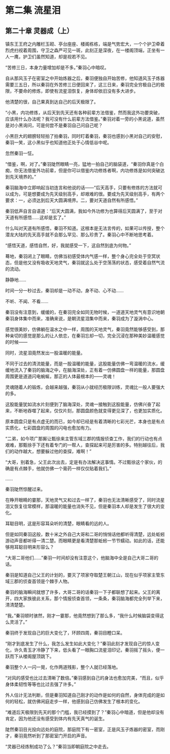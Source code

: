 # 第二集 流星泪

## 第二十章 灵器成（上）

镇东王王府之内雕栏玉砌、亭台座座、楼阁栋栋，端是气势宏大，一个个护卫牵着烈虎扫视着周围，守卫之森严可见一斑，此刻正是深夜，在一楼阁顶端，正坐有一人一鹰，护卫们虽然知道，却是视若不见。

“苦修三日，本身力量增加却是不多。”秦羽心中暗叹。

自从那风玉子在密室之中开始炼器之后，秦羽便独自开始苦修，他知道风玉子炼器需要三五日，所以秦羽在外苦修三日便回来了，这三日来，秦羽完全穷极自己的极限，不要命的修炼，即使有流星泪恢复，身体却依旧没有多大进步。

他清楚的很，自己果真到达自己的后天极限了。

“小黑，内功修炼，从后天到先天还有各种前辈方法借鉴，然而我这外功要突破，应该用什么办法呢？我可没有什么前辈方法借鉴。”秦羽对着一旁的小黑说道，虽然是对小黑询问，可是何尝不是秦羽自己问自己呢？

小黑巨大的翅膀轻轻拍了拍秦羽，同时盯着秦羽，秦羽也感到小黑对自己的安慰，秦羽一笑，这小黑似乎也知道他正处于心情低谷中呢。

忽然秦羽一怔。

“借鉴，啊，对了。”秦羽陡然眼睛一亮，猛地一拍自己的脑袋道，“秦羽你真是个白痴，你无法借鉴外功前辈，但是你可以借鉴内功修炼者啊，内功修炼是如何突破达到先天境界的。”

秦羽脑海中立即响起当初连言和他说的话——“后天高手，只要有修炼的方法就可以成为，可是想要成为先天级别高手，却艰难的很。要成为先天级别高手，有两个要求：一，必须达到后天大圆满境界。二，要对天道自然有所感悟。”

秦羽低声自言自语道：“后天大圆满，我如今外功修为也算得后天圆满了，至于对天道有所感悟……这却是玄了。”

什么叫对天道有所感悟，秦羽不知道。这根本是无法言传的，如果可以传授，整个潜龙大陆的先天高手就不会那么罕见、那么珍贵了。秦羽心中不断地思考着。

“感悟天道，感悟自然，好，我就感受一下，这自然到底为何物。”

蓦地，秦羽闭上了眼睛，仿佛当初感受体内气感一样，整个身心完全处于空冥状态，但是他又没有吸收天地灵气，秦羽就这么处于空荡荡的状态，感受着自然气流的流动。

静静地……

时间一分一秒过去，秦羽却是一动不动，身不动、心不动……

不听、不闻、不看……

秦羽没有注意到，缓缓的，在秦羽完全如同无物时候，一道道天地灵气有意识地朝秦羽身体集中而来，准确来说，是朝流星泪集中而来，秦羽成为了漩涡中心。

感觉很美妙，仿佛躺在温水之中一样，周围的天地灵气，秦羽竟然能够感受到，那种亲切的感觉是那么的让人依恋，在秦羽忘却一切，完全沉浸在那种美妙温暖感觉的时候——

同时，流星泪竟然发出一股温暖的能量。

不同于过去的清流能量，而是一股温暖的能量，这股能量仿佛一弯温暖的流水，缓缓地流入了秦羽的脑海之中，在脑海深处，正有着一仿佛圆盘一样的能量，那圆盘周围更是道道闪电蜿蜒，那正的人体最根本的——灵魂！

灵魂随着人的锻炼，会越来越强，秦羽从小就经历极限训练，灵魂比一般人要强大的多。

这股能量犹如流水片刻便到了脑海深处，灵魂一接触到这股能量，仿佛兴奋了起来，不断地吞噬了起来，仅仅片刻，那圆盘颜色就变得更见深了，也更加实质化。

原本圆盘只是有点虚无的而已，如今却已经是有着清晰的七彩光芒，本身也是有点实质化，七彩圆盘的周围的闪电也愈加有力。

“二弟，如今项广那厮让甄徐来主管东域三郡的情报侦查工作，我们的行动也有点艰难，那甄徐手下还有着专门的一帮人，查探起来可是厉害的多。特别越往后，我们的动作越大，想要躲过他的查探，难啊！”

“大哥，别着急，父王此次出去，定是有办法解决这事情。不过甄徐这个家伙，的确是有点棘手，他就仿佛一个膏药一样仅仅贴着我们。”

……

秦羽陡然惊醒过来。

在睁开眼睛的霎那，天地灵气又和过去一样了，秦羽也无法清晰感受了，同时流星泪又恢复往常模样，那温暖的能量也消失不见，但是秦羽本人却是发生了很大的变化。

耳聪目明，这是形容耳朵听的清楚，眼睛看的远的人。

但是如同秦羽这般，数十米之外自己大哥和二哥的悄悄话他都听得清楚，远处蚯蚓游动声音都听得一清二楚。而眼睛更是看清楚那蚯蚓一节节蠕动。如此的话，还能够用耳聪目明来形容么？

“大哥二哥他们……”秦羽一时间却没有注意这个，他脑海中全是自己大哥二哥的话。

秦羽是知道自己父王的计划的，要灭了项家夺取楚王朝江山，现在似乎项家主管东域三郡的侦查首领是个棘手人物。

秦羽的脑海瞬间就想了许多，大哥二哥的话秦羽一下子都联想了起来。父王的离开，四大家族彼此关系，那个情报侦查首领，一条条，秦羽脑海都完全列举下来，清清楚楚。

“我。”秦羽顿时骇然，刚才一霎那，他竟然想到了那么多，“我什么时候脑袋变得这么灵活了。”

秦羽终于发现自己的巨大变化了，环顾四周，秦羽目瞪口呆。

“刚才到底发生了什么，我怎么发生如此大变化？”秦羽此刻才发现自己的惊人变化，许久青玉才冷静了下来，低头看了一眼胸口流星泪印记，秦羽摇了摇头，便一跃而下从楼阁屋顶跳下。

秦羽整个人一闪一晃，化作两道残影，整个人就已经落地。

“对风的感受也比过去清晰了数倍。”秦羽感到自己的身法也愈加完美，“而且，似乎身体柔韧性等等也比过去强了许多。”

外人估计无法判断，但是秦羽知道自己刚才的动作是如何的自然，身体完成的是如何的轻松，就仿佛闲庭走步一样，他感到自己仿佛发生了根本的变化。

“难道后天极限到先天的那个门槛，我已经摸到了？”秦羽心中暗道，但是他却没有肯定，因为他还没有感受到体内有先天真气的诞生。

陡然秦羽目光投向远处的庭院，那庭院下有一密室，正是风玉子炼器的密室，而刚才，秦羽竟然听到了那密室门开启的声音。

“灵器已经炼制成功了么？”秦羽当即朝庭院之中走去。
